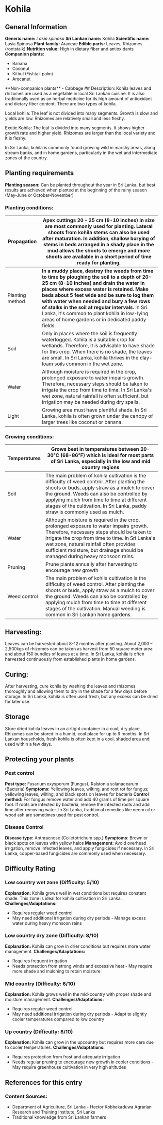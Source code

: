 # Kohila

## General Information
**Generic name:** *Lasia spinosa*
**Sri Lankan name:** Kohila
**Scientific name:** Lasia Spinosa
**Plant family:** Araceae
**Edible parts:** Leaves, Rhizomes (rootstalk)
**Nutrition value:** <update>High in dietary fiber and antioxidants</update>
**Companion plants:**
<update>
- Banana
- Coconut
- Kithul (Fishtail palm)
- Arecanut
</update>
**Non-companion plants**
<update>
- Cabbage
</update>
## Description:
Kohila leaves and rhizomes are used as a vegetable in local Sri Lankan cuisine. It is also traditionally used as an herbal medicine for its high amount of antioxidant and dietary fiber content. There are two types of kohila.

Local kohila: The leaf is not divided into many segments. Growth is slow and yields are low. Rhizomes are relatively small and less fleshy.

Exotic Kohila: The leaf is divided into many segments. It shows higher growth rate and higher yield. Rhizomes are larger than the local variety and it is fleshy.

<update>In Sri Lanka, kohila is commonly found growing wild in marshy areas, along stream banks, and in home gardens, particularly in the wet and intermediate zones of the country.</update>

## Planting requirements
**Planting season:** Can be planted throughout the year <update>in Sri Lanka, but best results are achieved when planted at the beginning of the rainy season (May-June or October-November)</update>

### Planting conditions:
| **Propagation** | Apex cuttings 20 – 25 cm (8-10 inches) in size are most commonly used for planting. Lateral shoots from kohila stems can also be used after maturation. In addition, shallow burying of stems in beds arranged in a shady place in the mud allows the shoots to emerge and more shoots are available in a short period of time ready for planting. |
|----|----|
| Planting method | **In a muddy place, destroy the weeds from time to time by ploughing the soil to a depth of 20-25 cm (8-10 inches) and drain the water in places where excess water is retained. Make beds about 5 feet wide and be sure to log them with water when needed and bury a few rows of stalks in the soil at regular intervals.** <update>In Sri Lanka, it's common to plant kohila in low-lying areas of home gardens or in dedicated paddy fields.</update> |
| Soil | Only in places where the soil is frequently waterlogged. Kohila is a suitable crop for wetlands. Therefore, it is advisable to have shade for this crop. When there is no shade, the leaves are small. <update>In Sri Lanka, kohila thrives in the clay-loam soils common in the wet zone.</update> |
| Water | Although moisture is required in the crop, prolonged exposure to water impairs growth. Therefore, necessary steps should be taken to irrigate the crop from time to time. <update>In Sri Lanka's wet zone, natural rainfall is often sufficient, but irrigation may be needed during dry spells.</update> |
| Light | Growing area must have plentiful shade. <update>In Sri Lanka, kohila is often grown under the canopy of larger trees like coconut or banana.</update> |

### Growing conditions:

| Temperatures | Grows best in temperatures between 20-30°C (68-86°F) <update>which is ideal for most parts of Sri Lanka, especially in the low and mid country regions</update> |
|----|----|
| Soil | The main problem of kohila cultivation is the difficulty of weed control. After planting the shoots or buds, apply straw as a mulch to cover the ground. Weeds can also be controlled by applying mulch from time to time at different stages of the cultivation. <update>In Sri Lanka, paddy straw is commonly used as mulch.</update> |
| Water | Although moisture is required in the crop, prolonged exposure to water impairs growth. Therefore, necessary steps should be taken to irrigate the crop from time to time. <update>In Sri Lanka's wet zone, natural rainfall often provides sufficient moisture, but drainage should be managed during heavy monsoon rains.</update> |
| Pruning | Prune plants annually after harvesting to encourage new growth |
| Weed control | The main problem of kohila cultivation is the difficulty of weed control. After planting the shoots or buds, apply straw as a mulch to cover the ground. Weeds can also be controlled by applying mulch from time to time at different stages of the cultivation. <update>Manual weeding is common in Sri Lankan home gardens.</update> |

## Harvesting:
Leaves can be harvested about 8-12 months after planting. About 2,000 – 2,500kgs of rhizomes can be taken as harvest from 50 square meter area and about 150 bundles of leaves at a time. <update>In Sri Lanka, kohila is often harvested continuously from established plants in home gardens.</update>

## Curing:
<update>After harvesting, cure kohila by washing the leaves and rhizomes thoroughly and allowing them to dry in the shade for a few days before storage. In Sri Lanka, kohila is often used fresh, but any excess can be dried for later use.</update>

## Storage
<update>Store dried kohila leaves in an airtight container in a cool, dry place. Rhizomes can be stored in a humid, cool place for up to 6 months. In Sri Lankan households, fresh kohila is often kept in a cool, shaded area and used within a few days.</update>

## Protecting your plants
### Pest control
**Pest type:** Fusarium oxysporum (Fungus), Ralstonia solanacearum (Bacteria)
**Symptoms:** Yellowing leaves, wilting, and root rot for fungus; yellowing leaves, wilting, and black spots on leaves for bacteria
**Control method:** For fungus remove water and add 40 grams of lime per square foot. If roots are infected by bacteria, remove the infected roots and add lime after removing water. <update>In Sri Lanka, traditional remedies like neem oil or wood ash are sometimes used for pest control.</update>

### Disease Control
**Disease type:** Anthracnose (Colletotrichum spp.)
**Symptoms:** Brown or black spots on leaves with yellow halos
**Management:** Avoid overhead irrigation, remove infected leaves, and apply fungicides if necessary. <update>In Sri Lanka, copper-based fungicides are commonly used when necessary.</update>

## Difficulty Rating

### Low country wet zone (Difficulty: 5/10)
**Explanation:** Kohila grows well in wet conditions but requires constant shade. <update>This zone is ideal for kohila cultivation in Sri Lanka.</update>
**Challenges/Adaptations:**
- Requires regular weed control
- May need additional irrigation during dry periods
<update>- Manage excess water during heavy monsoon rains</update>

### Low country dry zone (Difficulty: 8/10)
**Explanation:** Kohila can grow in drier conditions but requires more water management.
**Challenges/Adaptations:**
- Requires frequent irrigation
- Needs protection from strong winds and excessive heat
<update>- May require more shade and mulching to retain moisture</update>

### Mid country (Difficulty: 6/10)
**Explanation:** Kohila grows well in the mid-country with proper shade and moisture management.
**Challenges/Adaptations:**
- Requires regular weed control
- May need additional irrigation during dry periods
<update>- Adapt to slightly cooler temperatures compared to low country</update>

### Up country (Difficulty: 8/10)
**Explanation:** Kohila can grow in the upcountry but requires more care due to cooler temperatures.
**Challenges/Adaptations:**
- Requires protection from frost and adequate irrigation
- Needs regular pruning to encourage new growth in cooler conditions
<update>- May require greenhouse cultivation in very high altitudes</update>

## References for this entry
### Content Sources:
- Department of Agriculture, Sri Lanka
<update>- Hector Kobbekaduwa Agrarian Research and Training Institute, Sri Lanka
- Traditional knowledge from Sri Lankan farmers</update>